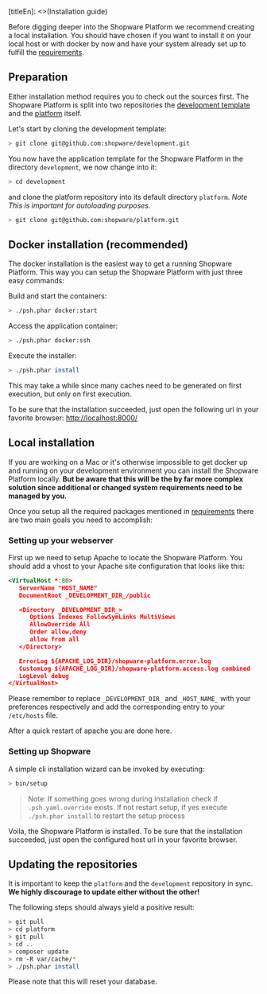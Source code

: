 [titleEn]: <>(Installation guide)

Before digging deeper into the Shopware Platform we recommend creating a local installation. You should have chosen if you want to install it on your local host or with docker by now and have your system already set up to fulfill the [requirements](./10-requirements.md). 

## Preparation

Either installation method requires you to check out the sources first. The Shopware Platform is split into two repositories the [development template](https://github.com/shopware/development) and the [platform](https://github.com/shopware/platform) itself.

Let's start by cloning the development template:

```bash
> git clone git@github.com:shopware/development.git
```

You now have the application template for the Shopware Platform in the directory `development`, we now change into it:

```bash
> cd development
```

and clone the platform repository into its default directory `platform`. *Note This is important for autoloading purposes.*

```bash
> git clone git@github.com:shopware/platform.git

```

## Docker installation (recommended)

The docker installation is the easiest way to get a running Shopware Platform. This way you can setup the Shopware Platform with just three easy commands: 

Build and start the containers:

```bash
> ./psh.phar docker:start

```

Access the application container:

```bash
> ./psh.phar docker:ssh
```

Execute the installer:

```bash
> ./psh.phar install 
```

This may take a while since many caches need to be generated on first execution, but only on first execution.

To be sure that the installation succeeded, just open the following url in your favorite browser: [http://localhost:8000/](http://localhost:8000/)

## Local installation
If you are working on a Mac or it's otherwise impossible to get docker up and running on your development environment you can install the Shopware Platform locally. **But be aware that this will be the by far more complex solution since additional or changed system requirements need to be managed by you.**

Once you setup all the required packages mentioned in [requirements](./10-requirements.md) there are two main goals you need to accomplish:

### Setting up your webserver

First up we need to setup Apache to locate the Shopware Platform. You should add a vhost to your Apache site configuration that looks like this:

```xml
<VirtualHost *:80>
   ServerName "HOST_NAME"
   DocumentRoot _DEVELOPMENT_DIR_/public

   <Directory _DEVELOPMENT_DIR_>
      Options Indexes FollowSymLinks MultiViews
      AllowOverride All
      Order allow,deny
      allow from all
   </Directory>

   ErrorLog ${APACHE_LOG_DIR}/shopware-platform.error.log
   CustomLog ${APACHE_LOG_DIR}/shopware-platform.access.log combined
   LogLevel debug
</VirtualHost>
```

Please remember to replace `_DEVELOPMENT_DIR_` and `_HOST_NAME_` with your preferences respectively and add the corresponding entry to your `/etc/hosts` file.

After a quick restart of apache you are done here.

### Setting up Shopware

A simple cli installation wizard can be invoked by executing:

```bash
> bin/setup
```

> Note: If something goes wrong during installation check if `.psh.yaml.override` exists. If not restart setup, if yes execute `./psh.phar install` to restart the setup process

Voila, the Shopware Platform is installed. To be sure that the installation succeeded, just open the configured host url in your favorite browser.


## Updating the repositories

It is important to keep the `platform` and the `development` repository in sync. **We highly discourage to update either without the other!**

The following steps should always yield a positive result:

```bash
> git pull
> cd platform
> git pull
> cd ..
> composer update
> rm -R var/cache/*
> ./psh.phar install
```

Please note that this will reset your database.
